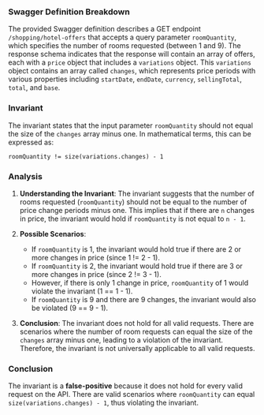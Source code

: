 ### Swagger Definition Breakdown
The provided Swagger definition describes a GET endpoint `/shopping/hotel-offers` that accepts a query parameter `roomQuantity`, which specifies the number of rooms requested (between 1 and 9). The response schema indicates that the response will contain an array of offers, each with a `price` object that includes a `variations` object. This `variations` object contains an array called `changes`, which represents price periods with various properties including `startDate`, `endDate`, `currency`, `sellingTotal`, `total`, and `base`.

### Invariant
The invariant states that the input parameter `roomQuantity` should not equal the size of the `changes` array minus one. In mathematical terms, this can be expressed as:

`roomQuantity != size(variations.changes) - 1`

### Analysis
1. **Understanding the Invariant**: The invariant suggests that the number of rooms requested (`roomQuantity`) should not be equal to the number of price change periods minus one. This implies that if there are `n` changes in price, the invariant would hold if `roomQuantity` is not equal to `n - 1`.

2. **Possible Scenarios**: 
   - If `roomQuantity` is 1, the invariant would hold true if there are 2 or more changes in price (since 1 != 2 - 1).
   - If `roomQuantity` is 2, the invariant would hold true if there are 3 or more changes in price (since 2 != 3 - 1).
   - However, if there is only 1 change in price, `roomQuantity` of 1 would violate the invariant (1 == 1 - 1).
   - If `roomQuantity` is 9 and there are 9 changes, the invariant would also be violated (9 == 9 - 1).

3. **Conclusion**: The invariant does not hold for all valid requests. There are scenarios where the number of room requests can equal the size of the `changes` array minus one, leading to a violation of the invariant. Therefore, the invariant is not universally applicable to all valid requests.

### Conclusion
The invariant is a **false-positive** because it does not hold for every valid request on the API. There are valid scenarios where `roomQuantity` can equal `size(variations.changes) - 1`, thus violating the invariant.

